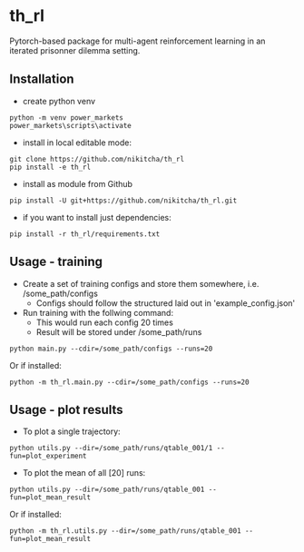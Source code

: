 # th_rl
Pytorch-based package for multi-agent reinforcement learning in an iterated prisonner dilemma setting.

## Installation
- create python venv
```
python -m venv power_markets
power_markets\scripts\activate
```

- install in local editable mode:
```
git clone https://github.com/nikitcha/th_rl
pip install -e th_rl
```

- install as module from Github
```
pip install -U git+https://github.com/nikitcha/th_rl.git
```

- if you want to install just dependencies:
```
pip install -r th_rl/requirements.txt
```

## Usage - training
- Create a set of training configs and store them somewhere, i.e. /some_path/configs
    -   Configs should follow the structured laid out in 'example_config.json'
- Run training with the follwing command:
    - This would run each config 20 times
    - Result will be stored under /some_path/runs


```
python main.py --cdir=/some_path/configs --runs=20  
```

Or if installed:

```
python -m th_rl.main.py --cdir=/some_path/configs --runs=20  
```

## Usage - plot results
- To plot a single trajectory:
```
python utils.py --dir=/some_path/runs/qtable_001/1 --fun=plot_experiment
```

- To plot the mean of all [20] runs:
```
python utils.py --dir=/some_path/runs/qtable_001 --fun=plot_mean_result
```

Or if installed:

```
python -m th_rl.utils.py --dir=/some_path/runs/qtable_001 --fun=plot_mean_result
```